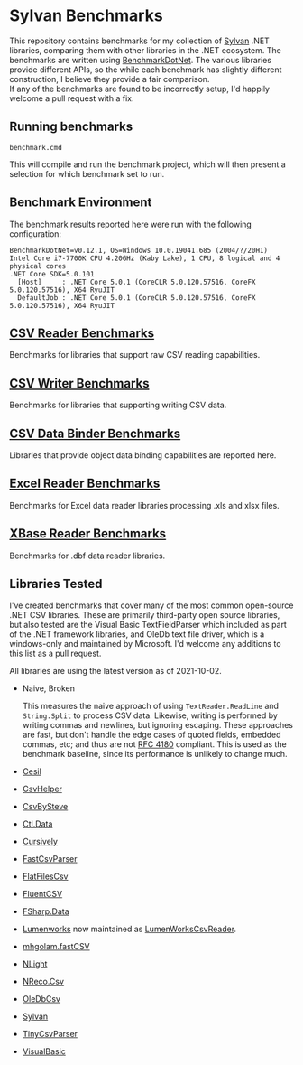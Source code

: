 # Sylvan Benchmarks

This repository contains benchmarks for my collection of [Sylvan](https://github.com/MarkPflug/Sylvan) .NET libraries, 
comparing them with other libraries in the .NET ecosystem.
The benchmarks are written using [BenchmarkDotNet](https://github.com/dotnet/BenchmarkDotNet).
The various libraries provide different APIs, so the while each benchmark has slightly 
different construction, I believe they provide a fair comparison.  
If any of the benchmarks are found to be incorrectly setup, 
I'd happily welcome a pull request with a fix.

## Running benchmarks

`benchmark.cmd`

This will compile and run the benchmark project, which will then present 
a selection for which benchmark set to run.

## Benchmark Environment

The benchmark results reported here were run with the following configuration:
```
BenchmarkDotNet=v0.12.1, OS=Windows 10.0.19041.685 (2004/?/20H1)
Intel Core i7-7700K CPU 4.20GHz (Kaby Lake), 1 CPU, 8 logical and 4 physical cores
.NET Core SDK=5.0.101
  [Host]     : .NET Core 5.0.1 (CoreCLR 5.0.120.57516, CoreFX 5.0.120.57516), X64 RyuJIT
  DefaultJob : .NET Core 5.0.1 (CoreCLR 5.0.120.57516, CoreFX 5.0.120.57516), X64 RyuJIT
```

## [CSV Reader Benchmarks](docs/CsvReaderBenchmarks.md)

Benchmarks for libraries that support raw CSV reading capabilities.

## [CSV Writer Benchmarks](docs/CsvWriterBenchmarks.md)

Benchmarks for libraries that supporting writing CSV data.

## [CSV Data Binder Benchmarks](docs/CsvDataBinderBenchmarks.md)

Libraries that provide object data binding capabilities are reported here.

## [Excel Reader Benchmarks](docs/ExcelBenchmarks.md)

Benchmarks for Excel data reader libraries processing .xls and xlsx files.

## [XBase Reader Benchmarks](docs/XBaseDataReaderBenchmarks.md)

Benchmarks for .dbf data reader libraries.

## Libraries Tested

I've created benchmarks that cover many of the most common open-source .NET CSV libraries.
These are primarily third-party open source libraries, but also tested are the Visual Basic TextFieldParser which included as
part of the .NET framework libraries, and OleDb text file driver, which is a windows-only and maintained by Microsoft.
I'd welcome any additions to this list as a pull request.

All libraries are using the latest version as of 2021-10-02.

- Naive, Broken

	This measures the naive approach of using `TextReader.ReadLine` and `String.Split` to process CSV data. 
	Likewise, writing is performed by writing commas and newlines, but ignoring escaping.
	These approaches are fast, but don't handle the edge cases of quoted fields, embedded commas, etc; and thus are not [RFC 4180](https://tools.ietf.org/html/rfc4180) compliant.
	This is used as the benchmark baseline, since its performance is unlikely to change much.

- [Cesil](https://github.com/kevin-montrose/Cesil)
- [CsvHelper](https://github.com/JoshClose/CsvHelper)
- [CsvBySteve](https://github.com/stevehansen/csv/)
- [Ctl.Data](https://github.com/ctl-global/ctl-data/)
- [Cursively](https://github.com/airbreather/Cursively)
- [FastCsvParser](https://github.com/bopohaa/CsvParser)
- [FlatFilesCsv](https://github.com/jehugaleahsa/FlatFiles)
- [FluentCSV](https://github.com/aboudoux/FluentCSV)
- [FSharp.Data](https://github.com/fsharp/FSharp.Data)
- [Lumenworks](https://www.codeproject.com/Articles/9258/A-Fast-CSV-Reader) now maintained as [LumenWorksCsvReader](https://github.com/phatcher/CsvReader).
- [mhgolam.fastCSV](https://github.com/mgholam/fastCSV)
- [NLight](https://github.com/slorion/nlight)
- [NReco.Csv](https://github.com/nreco/csv)
- [OleDbCsv](https://www.microsoft.com/en-us/download/details.aspx?id=54920)
- [Sylvan](https://github.com/MarkPflug/Sylvan/blob/master/docs/Sylvan.Data.Csv.md)
- [TinyCsvParser](https://github.com/bytefish/TinyCsvParser)
- [VisualBasic](https://github.com/dotnet/runtime/blob/master/src/libraries/Microsoft.VisualBasic.Core/src/Microsoft/VisualBasic/FileIO/TextFieldParser.vb)